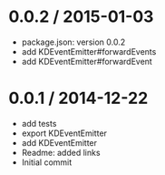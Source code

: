 
0.0.2 / 2015-01-03
==================

 * package.json: version 0.0.2
 * add KDEventEmitter#forwardEvents
 * add KDEventEmitter#forwardEvent

0.0.1 / 2014-12-22
==================

 * add tests
 * export KDEventEmitter
 * add KDEventEmitter
 * Readme: added links
 * Initial commit
